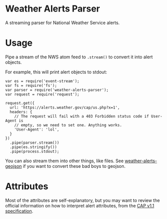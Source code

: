 Weather Alerts Parser
=====================

A streaming parser for National Weather Service alerts.

Usage
=====

Pipe a stream of the NWS atom feed to `.stream()` to convert it into alert
objects.


For example, this will print alert objects to stdout:

```node
var es = require('event-stream');
var fs = require('fs');
var parser = require('weather-alerts-parser');
var request = require('request');

request.get({
  url: 'https://alerts.weather.gov/cap/us.php?x=1',
  headers: {
    // The request will fail with a 403 Forbidden status code if User-Agent is
    // empty, so we need to set one. Anything works.
    'User-Agent': 'lol',
  }
})
  .pipe(parser.stream())
  .pipe(es.stringify())
  .pipe(process.stdout);
```

You can also stream them into other things, like files. See
[weather-alerts-geojson](https://github.com/TNRIS/weather-alerts-geojson) if you
want to convert these bad boys to geojson.


Attributes
==========

Most of the attributes are self-explanatory, but you may want to review the
official information on how to interpret alert attributes, from the [CAP v1.1
specification](https://www.oasis-open.org/committees/download.php/14759/emergency-CAPv1.1.pdf).
